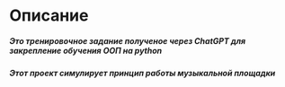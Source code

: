 # Описание

##### Это тренировочное задание полученое через ChatGPT для закрепление обучения ООП на python

##### Этот проект симулирует принцип работы музыкальной площадки

